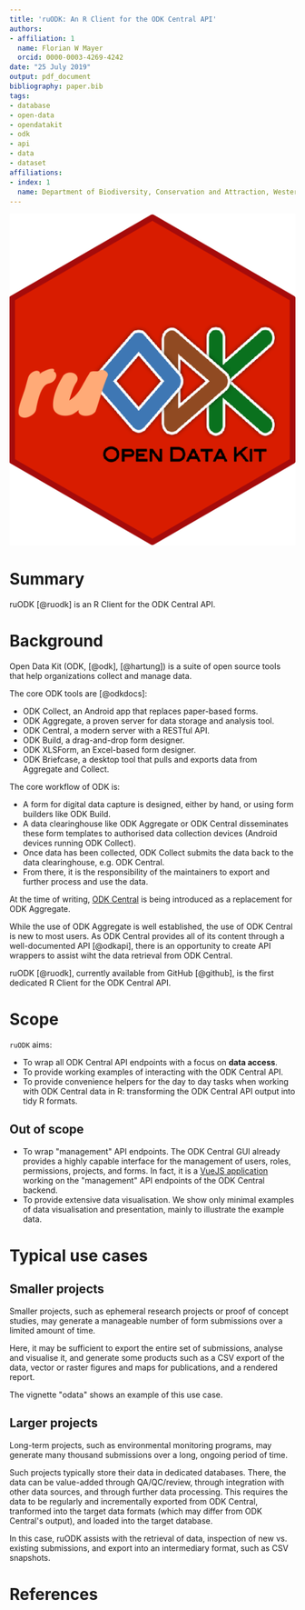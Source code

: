 ```yaml
---
title: 'ruODK: An R Client for the ODK Central API'
authors:
- affiliation: 1
  name: Florian W Mayer
  orcid: 0000-0003-4269-4242
date: "25 July 2019"
output: pdf_document
bibliography: paper.bib
tags:
- database
- open-data
- opendatakit
- odk
- api
- data
- dataset
affiliations:
- index: 1
  name: Department of Biodiversity, Conservation and Attraction, Western Australia
---
```

![ruODK logo](../../man/figures/ruODK.png)

# Summary
ruODK [@ruodk] is an R Client for the ODK Central API.


# Background

Open Data Kit (ODK, [@odk], [@hartung]) is a suite of open source tools that 
help organizations collect and manage data.


The core ODK tools are [@odkdocs]:

* ODK Collect, an Android app that replaces paper-based forms.
* ODK Aggregate, a proven server for data storage and analysis tool.
* ODK Central, a modern server with a RESTful API.
* ODK Build, a drag-and-drop form designer.
* ODK XLSForm, an Excel-based form designer.
* ODK Briefcase, a desktop tool that pulls and exports data from Aggregate and Collect.


The core workflow of ODK is:

* A form for digital data capture is designed, either by hand, or using form 
  builders like ODK Build.
* A data clearinghouse like ODK Aggregate or ODK Central disseminates these
  form templates to authorised data collection devices (Android devices running
  ODK Collect).
* Once data has been collected, ODK Collect submits the data back to the data
  clearinghouse, e.g. ODK Central.
* From there, it is the responsibility of the maintainers to export and further
  process and use the data.

At the time of writing, [ODK Central](https://docs.opendatakit.org/central-intro/)
is being introduced as a replacement for ODK Aggregate.

While the use of ODK Aggregate is well established, the use of ODK Central is new
to most users. As ODK Central provides all of its content through a well-documented
API [@odkapi], there is an opportunity to create API wrappers to assist wiht the
data retrieval from ODK Central.

ruODK [@ruodk], currently available from GitHub [@github], is the first dedicated
R Client for the ODK Central API.

# Scope

`ruODK` aims:

* To wrap all ODK Central API endpoints with a focus on **data access**.
* To provide working examples of interacting with the ODK Central API.
* To provide convenience helpers for the day to day tasks when working with 
  ODK Central data in R: transforming the ODK Central API output into tidy 
  R formats.
  
## Out of scope

* To wrap "management" API endpoints. The ODK Central GUI already provides a 
  highly capable interface for the management of users, roles, permissions, 
  projects, and forms.
  In fact, it is a [VueJS application](https://github.com/opendatakit/central-frontend/) 
  working on the "management" API endpoints of the ODK Central backend.
* To provide extensive data visualisation. We show only minimal examples of data 
  visualisation and presentation, mainly to illustrate the example data.
  
  
# Typical use cases

## Smaller projects
Smaller projects, such as ephemeral research projects or proof of concept studies, 
may generate a manageable number of form submissions over a limited amount of time.

Here, it may be sufficient to export the entire set of submissions, analyse
and visualise it, and generate some products such as a CSV export of the data,
vector or raster figures and maps for publications, and a rendered report.

The vignette "odata" shows an example of this use case.

## Larger projects
Long-term projects, such as environmental monitoring programs, may generate many
thousand submissions over a long, ongoing period of time.

Such projects typically store their data in dedicated databases. There, the data
can be value-added through QA/QC/review, through integration with other data
sources, and through further data processing. This requires the data to be
regularly and incrementally exported from ODK Central, tranformed into the target
data formats (which may differ from ODK Central's output), and loaded into the 
target database.

In this case, ruODK assists with the retrieval of data, inspection of new vs. 
existing submissions, and export into an intermediary format, such as CSV 
snapshots.

# References